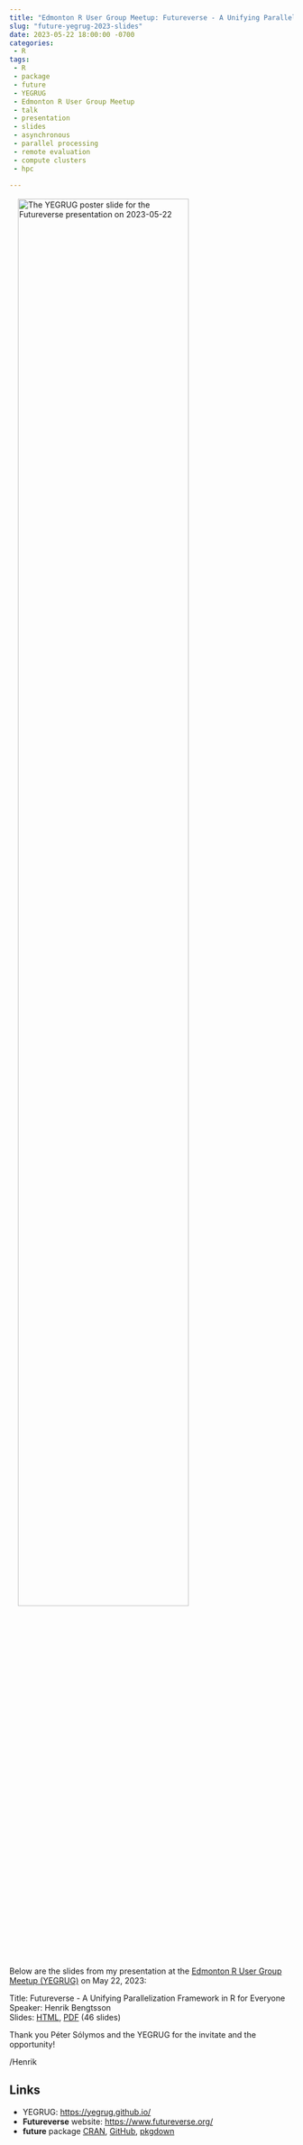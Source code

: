 ```yaml
---
title: "Edmonton R User Group Meetup: Futureverse - A Unifying Parallelization Framework in R for Everyone"
slug: "future-yegrug-2023-slides"
date: 2023-05-22 18:00:00 -0700
categories:
 - R
tags:
 - R
 - package
 - future
 - YEGRUG
 - Edmonton R User Group Meetup
 - talk
 - presentation
 - slides
 - asynchronous
 - parallel processing
 - remote evaluation
 - compute clusters
 - hpc
 
---
```


<div style="margin: 2ex;"/>
<img src="/post/YEGRUG_20230522.webp" alt="The YEGRUG poster slide for the Futureverse presentation on 2023-05-22" style="width: 80%;"/>
</div>

Below are the slides from my presentation at the [Edmonton R User Group Meetup (YEGRUG)](https://www.meetup.com/edmonton-r-user-group-yegrug/events/fxvdbtyfchbhc/) on May 22, 2023:

Title: Futureverse - A Unifying Parallelization Framework in R for Everyone  
Speaker: Henrik Bengtsson  
Slides: [HTML](https://docs.google.com/presentation/d/e/2PACX-1vQfbnVRHZhIkEAd3_pNG14N5JQqE0jqCohSq-m-uWAcA7StF-BuHdOz0IGDhcRI3K681DxoXoqA7pwp/pub?start=true&loop=false&delayms=60000), [PDF](/presentations/yegrug2023/BengtssonH_20230522-Futureverse-YEGRUG.pdf) (46 slides)  

Thank you Péter Sólymos and the YEGRUG for the invitate and the opportunity!

/Henrik

## Links

* YEGRUG: https://yegrug.github.io/
* **Futureverse** website: https://www.futureverse.org/
* **future** package [CRAN](https://cran.r-project.org/package=future), [GitHub](https://github.com/HenrikBengtsson/future), [pkgdown](https://future.futureverse.org/)
